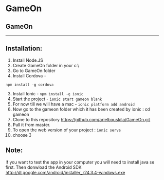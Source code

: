 # GameOn
GameOn
------------


----------


Installation:
-------------

 1. Install Node.JS
 2. Create GameOn folder in your c:\
 3. Go to GameOn folder
 2. Install Cordova - 
  ```
  npm install -g cordova
  ```
 3. Install Ionic - ``` npm install -g ionic ```
 4. Start the project - ``` ionic start gameon blank ```
 5. For now till we will have a mac -  ``` ionic platform add android ```
 6. Now go to the gameon folder which it has been created by ionic : cd gameon
 7. Clone to this repository   https://github.com/arielbouskila/GameOn.git 
 8. Pull it from master.
 9. To open the web version of your project : ``` ionic serve  ```
 10. choose 3


Note: 
-----
If you want to test the app in your computer you will need to install java se first.
Then donwload the Android SDK http://dl.google.com/android/installer_r24.3.4-windows.exe

